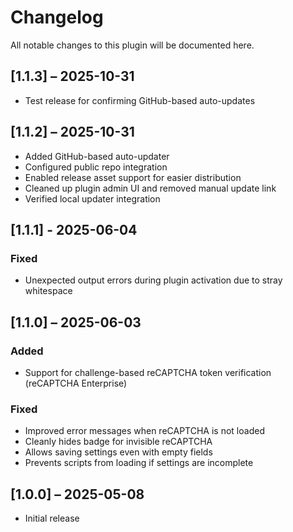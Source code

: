 # Changelog

All notable changes to this plugin will be documented here.

## [1.1.3] – 2025-10-31
- Test release for confirming GitHub-based auto-updates

## [1.1.2] – 2025-10-31

- Added GitHub-based auto-updater
- Configured public repo integration
- Enabled release asset support for easier distribution  
- Cleaned up plugin admin UI and removed manual update link  
- Verified local updater integration

## [1.1.1] - 2025-06-04

### Fixed

- Unexpected output errors during plugin activation due to stray whitespace

## [1.1.0] – 2025-06-03

### Added

- Support for challenge-based reCAPTCHA token verification (reCAPTCHA Enterprise)

### Fixed

- Improved error messages when reCAPTCHA is not loaded
- Cleanly hides badge for invisible reCAPTCHA
- Allows saving settings even with empty fields
- Prevents scripts from loading if settings are incomplete

## [1.0.0] – 2025-05-08

- Initial release
